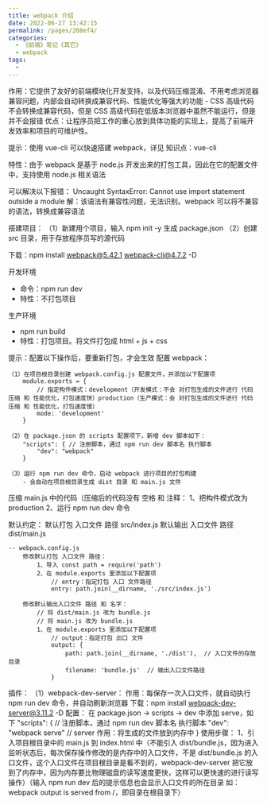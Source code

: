 ```yaml
---
title: webpack 介绍
date: 2022-06-27 13:42:15
permalink: /pages/208ef4/
categories:
  - 《前端》笔记《其它》
  - webpack
tags:
  - 
---
```

作用：它提供了友好的前端模块化开发支持，以及代码压缩混淆、不用考虑浏览器兼容问题，内部会自动转换成兼容代码、性能优化等强大的功能
    - CSS 高级代码不会转换成兼容代码，但是 CSS 高级代码在低版本浏览器中虽然不能运行，但是并不会报错
优点：让程序员把工作的重心放到具体功能的实现上，提高了前端开发效率和项目的可维护性。

提示：使用 vue-cli 可以快速搭建 webpack，详见 知识点：vue-cli

特性：由于 webpack 是基于 node.js 开发出来的打包工具，因此在它的配置文件中，支持使用 node.js 相关语法

可以解决以下报错：
    Uncaught SyntaxError: Cannot use import statement outside a module
    解：该语法有兼容性问题，无法识别。webpack 可以将不兼容的语法，转换成兼容语法

搭建项目：
    （1）新建用个项目，输入 npm init -y 生成 package.json
    （2）创建 src 目录，用于存放程序员写的源代码

下载：npm install webpack@5.42.1 webpack-cli@4.7.2 -D

开发环境
  - 命令：npm run dev
  - 特性：不打包项目

生产环境
  - npm run build
  - 特性：打包项目。将文件打包成 html + js + css

提示：配置以下操作后，要重新打包，才会生效
配置 webpack：

    （1）在项目根目录创建 webpack.config.js 配置文件，并添加以下配置项
        module.exports = {
            // 指定构件模式：development（开发模式：不会 对打包生成的文件进行 代码压缩 和 性能优化，打包速度快）production（生产模式：会 对打包生成的文件进行 代码压缩 和 性能优化，打包速度慢）
            mode: 'development'  
        }

    （2）在 package.json 的 scripts 配置项下，新增 dev 脚本如下：
        "scripts": { // 注册脚本，通过 npm run dev 脚本名 执行脚本
            "dev": "webpack"
        }

    （3）运行 npm run dev 命令，启动 webpack 进行项目的打包构建
        - 会自动在项目根目录生成 dist 目录 和 main.js 文件

压缩 main.js 中的代码（压缩后的代码没有 空格 和 注释：
    1、把构件模式改为 production
    2、运行 npm run dev 命令

默认约定：
    默认打包 入口文件 路径  src/index.js
    默认输出 入口文件 路径  dist/main.js

    -- webpack.config.js
        修改默认打包 入口文件 路径：
            1、导入 const path = require('path')
            2、在 module.exports 里添加以下配置项
                // entry：指定打包 入口 文件路径
                entry: path.join(__dirname, './src/index.js')

        修改默认输出入口文件 路径 和 名字：
            // 将 dist/main.js 改为 bundle.js
            // 将 main.js 改为 bundle.js
            1、在 module.exports 里添加以下配置项
                // output：指定打包 出口 文件
                output: {
                    path: path.join(__dirname, './dist'),  // 入口文件的存放目录
                    filename: 'bundle.js'  // 输出入口文件路径
                }

插件：
    （1）webpack-dev-server：
        作用：每保存一次入口文件，就自动执行 npm run dev 命令，并自动刷新浏览器
        下载：npm install webpack-dev-server@3.11.2 -D
        配置：
            在 package.json → scripts → dev 中添加 serve，如下
            "scripts": { // 注册脚本，通过 npm run dev 脚本名 执行脚本
                "dev": "webpack serve"  // server 作用：将生成的文件放到内存中
            }
        使用步骤：
            1、引入项目根目录中的 main.js 到 index.html 中（不能引入 dist/bundle.js，因为进入监听状态后，每次保存操作修改的是内存中的入口文件，不是 dist/bundle.js 的入口文件，这个入口文件在项目根目录是看不到的，webpack-dev-server 把它放到了内存中，因为内存要比物理磁盘的读写速度更快，这样可以更快速的进行读写操作）（输入 npm run dev 后的提示信息也会显示入口文件的所在目录 如：webpack output is served from /，即目录在根目录下）
            <script src="/main.js"><script>

            2、输入 npm run dev 命令后进入监听状态

        注意：使用这个插件后，无论是否开启监听状态，只能通过 http协议 访问页面，才能看到修改后的效果，通过本地的 index.html 是无法看到修改后的效果的，因为本地访问的是 file协议
        提示：项目运行在 http://loaclhost:8080 中

    （2）html-webpack-plugin
        作用：
            1、打开 http://loaclhost:8080 就渲染 index.html
            2、在生成的 index.html 中自动引入 入口文件（可以在项目所在服务器，右键查看原代码中查看）
        下载：npm install html-webpack-plugin@5.3.2 -D

        配置：

            在 webpack.config.js 中完成以下步骤

            1、导入插件，得到构造函数
                const HtmlPlugin = require('html-webpack-plugin')

            2、创建实例对象
                const htmlPlugin = new HtmlPlugin({ 
                    template: './src/index.html',  // 指定 原 文件的存放路径
                    filename: './index.html',      // 指定 生成 文件的存放路径（为了更快速的进行读写操作，这个文件是在内存中的，在物理磁盘中无法看见）
                })

            3、在 module.exports 添加以下代码
                plugins: [htmlPlugin],

    （3）clean-webpack-plugin
        作用：打包前自动删除 dist 文件
        下载：npm install --save-dev clean-webpack-plugin
        配置 webpack.config.js
                1、添加 const { CleanWebpackPlugin } = require('clean-webpack-plugin');
                2、添加 const cleanPlugin = new CleanWebpack-plugin')
                2、在 plugins 配置项中添加：
                    plugins: [cleanPlugin)]
        测试：在 dist 目录中新建一个 123.txt，然后执行 npm run build 命令，如果 123.txt 不存在，则代表配置成功

devServer 配置项
    作用：
        1、输入 npm run dev 命令后自访问指定 IP 地址
        2、指定 默认端口号
        3、指定 IP 地址
    使用步骤：
        在 webpack.config.js 中的 devServer 配置项 中完成以下步骤

        添加：open: true  // 输入 npm run dev 命令后自动访问指定 IP 地址

        添加：port: 80  // 指定 默认端口号

        添加：host: '127.0.0.1'  // 指定 IP 地址

loader（加载器）
    作用：解决 webpack 只能打包 js 文件,不能打包其它文件的的情况

    （1）打包处理 CSS 文件
        下载：npm i style-loader@3.0.0 css-loader@5.2.6 -D

        使用步骤：

            1、CSS 的导入放在 index.html 入口文件中
                如：import './css/index.css
        
            2、配置 webpack.config.js
                在 module 配置项中添加：
                module: {  // 所有第三方文件模块的匹配规则
                    rules: [  // test：文件后缀名的匹配规则  use：调用的 loader
                            // loader 的执行机制：当 webpack 无法处理时，会从后面往前查找匹配的 loader，所以 loader 的执行顺序要写正确
                                // 如：先匹配 css-loader 再匹配 style-loader
                        { test: /\.css$/, use: ['style-loader', 'css-loader'] },
                    ]
                }
            
    （2）打包处理 less 文件
        下载：npm i less-loader@10.0.1 less@4.1.1 -D
        注意：打包处理 less 文件依赖打包处理 css 文件，请先下载和配置打包处理 css 文件

        使用步骤：

            1、less 的导入放在 index.html 入口文件中
                如：import './css/index.less
        
            2、配置 webpack.config.js
                在 module 配置项中添加：
                module: {  // 所有第三方文件模块的匹配规则
                    rules: [  // test：文件后缀名的匹配规则  use：调用的 loader
                        { test: /\.css$/, use: ['style-loader', 'css-loader'] },
                        { test: /\.less$/, use: ['style-loader', 'css-loader', 'less-loader'] },
                    ]
                }

    （3）打包处理 图片 文件
        扩展知识：
            base64 图片解析技术：
            网站：https://base64.us/#
            作用：提高浏览器性能：浏览器加载图片时，无需向服务端发送请求，和精灵图的作用一样
            缺点：增加该编码所在文件的的体积，所以不推荐解析大图片
            适用：小图片
            如：<img src="输入编码后的字符串">

        下载：npm i url-loader@4.1.1 file-loader@6.2.0 -D
        作用：将图片解析成 base64，并存放在 src 属性中
        配置： webpack.config.js
            在 module 配置项中添加：
                module: {  // 所有第三方文件模块的匹配规则
                    rules: [  // test：文件后缀名的匹配规则  use：调用的 loader
                        {
                            test: /\.jpg|png|gif$/, 
                            use: {
                                loader: 'url-loader',
                                options: {
                                    limit: 22229,  // limit：只有小于指定文件大小（单位为字节），才会转换为 base64
                                },
                            }
                        },
                    ]
                }
        使用步骤：
            1、在模块入口文件中导入要使用的 图片路径
                import log from 'images/logo.jpg'
            2、动态设置 图片路径
                $('.box').attr('src', logo)
            
    （4）打包处理 JS 高级语法
        下载：npm i babel-loader@8.2.2 @babel/core@7.14.6 @babel/plugin-proposal-decorators@7.14.5 -D
        作用：JS编译器，可以将高级语法转换为浏览器兼容的语法，webpack 只能转换一部分的 JS 高级语法，babel-loader 可以解决 webpack 无法处理的高级语法
        官网：https://www.babeljs.cn
        配置： webpack.config.js
            1、在 module 配置项中添加：
                module: {  // 所有第三方文件模块的匹配规则
                    rules: [ 
                        {
                             // test：文件后缀名的匹配规则    use：调用的 loader    
                            test: /\.js$/, use: 'babel-loader',

                            // exclude：指定不需要打包的 文件/目录（只需要转换自己写的代码即可，第三方包的代码不需要转换）
                            exclude: /node_modules/

                            use: {
                                loader: 'babel-loader',
                                otions: {
                                    plugins: ['@babel/plugin-proposal-class-properties']
                                }
                            }
                        },
                    ]
                }
            2、在项目根目录下，创建名为 babel.config.js 的配置文件，并添加以下代码：
                module.exports = {
                    plugins: [['@babel/plugin-proposal-decorators', { legacy: true }]]
                }

整理 dist 目录下的文件，放到指定目录中
    （1）将 JS文件 放到 JS目录 中
        使用步骤：在 webpack.config.js 的 output 配置项里的 filename 路径前面加上 js/
            如：
                output: {
                    filename: 'js/bundle.js'
                }

    （2）将 图片文件 放到 imgage目录 中
        使用步骤：在 webpack.config.js 的 打包处理图片文件loader中的 options 中添加 outputPath=images
            如：
                options: {
                    outputPath=image,
                }

Source Map 文件
    作用：代码报错时，让控制台显示 压缩前 的报错行号，而不是显示 压缩后 报错行号。点击报错文件时，显示的也是压缩前的原文件

    开发环境下使用的方案：
        作用：让运行时报错的行数与源代码的行数保持一致
        配置： webpack.config.js
            在 module.exports 配置项中添加：devtool: 'eval-source-map',  // 不压缩原文件
            
        注意：在生产环境下出于安全问题，需要关闭 Source Map，防止原代码暴露
            关闭方法：删除 devtool 配置项

    生产环境下使用的方案：
        作用：在生产环境下，既不暴露原代码，也可以定位报错代码的行号
        配置： webpack.config.js
            在 module.exports 配置项中添加：devtool: 'nosources-source-map',  // 压缩原文件

    生产环境下使用的方案（不推荐）：
        作用：在生产环境下，暴露原代码，且展示定位报错代码的行号
        注意：该方案会导致原代码暴露
        配置：： webpack.config.js
            在 module.exports 配置项中添加：devtool: 'source-map',  // 不压缩原文件
        特性：该方案会在打包后的 JS 目录下生成 bundle.js.map 文件，用于记录原代码的位置信息

打包
    作用：
        1、代码压缩、性能优化
        2、将内存中的文件存放到物理磁盘中
    
    配置 package.json
        // build 脚本的作用：打包项目    "webpack --mode production"：将 webpack.config.js 中的构建模式改为 生产模式
        在 scripts 配置项中添加："build": "webpack --mode production",

    打包命令：npm run build
    使用步骤：
        1、将构建模式改为 生产模式 下使用的方案
        2、将 Source Map 改为
    提示：将生成的 dist 目录，压缩成压缩包，发送给后端，让后端发布

@
    作用：解决 ../ 和 / 使用多次导致代码不美观的问题
    配置： webpack.config.js
        在 module 配置项的下面新增以下配置项：
            resolve: {
                alias: {
                // 告诉 webpack，程序员写的代码中，@ 符号表示 src 这一层目录
                '@': path.join(__dirname, './src/')
                }
            }
    语法：
       @/指定文件：从 src 目录中，查找指定文件
            传统方法：import mag from '../../../../mgs.js'
            @ 方法：import mag from '@/mgs.js'

企业级项目打包发布流程：
    提示：在后面的 vue 项目课中会进行讲解

    1、生成打包报告，根据报告分析具体的优化方案
    2、Tree-Shaking
    3、为第三方库启用 CDN 加载
    4、配置组件的按需加载
    5、开启路由懒加载
    6、自定制首页内容